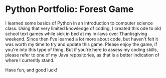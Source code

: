 # Python Portfolio: Forest Game
<p>I learned some basics of Python in an introduction to computer science class. Using that very limited knowledge of coding, I created this ode to old school text games while sick in bed at my in-laws over Thanksgiving weekend. Since then I've learned a lot more about code, but haven't felt it was worth my time to try and update this game. Please enjoy the game, if you're into this type of thing. But if you're here to assess my coding skills, please refer to one of my Java repositories, as that is a better indication of where I currently stand.</p>
<p>Have fun, and good luck!</p>
